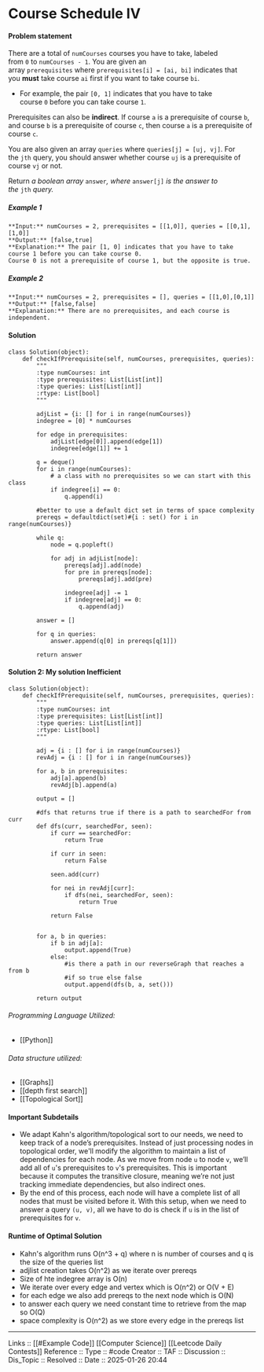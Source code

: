 # Course Schedule IV

#### Problem statement
There are a total of `numCourses` courses you have to take, labeled from `0` to `numCourses - 1`. You are given an array `prerequisites` where `prerequisites[i] = [ai, bi]` indicates that you **must** take course `ai` first if you want to take course `bi`.

- For example, the pair `[0, 1]` indicates that you have to take course `0` before you can take course `1`.

Prerequisites can also be **indirect**. If course `a` is a prerequisite of course `b`, and course `b` is a prerequisite of course `c`, then course `a` is a prerequisite of course `c`.

You are also given an array `queries` where `queries[j] = [uj, vj]`. For the `jth` query, you should answer whether course `uj` is a prerequisite of course `vj` or not.

Return _a boolean array_ `answer`_, where_ `answer[j]` _is the answer to the_ `jth` _query._

##### Example 1
```
**Input:** numCourses = 2, prerequisites = [[1,0]], queries = [[0,1],[1,0]]
**Output:** [false,true]
**Explanation:** The pair [1, 0] indicates that you have to take course 1 before you can take course 0.
Course 0 is not a prerequisite of course 1, but the opposite is true.
```
##### Example 2
```
**Input:** numCourses = 2, prerequisites = [], queries = [[1,0],[0,1]]
**Output:** [false,false]
**Explanation:** There are no prerequisites, and each course is independent.
```
#### Solution
```
class Solution(object):
    def checkIfPrerequisite(self, numCourses, prerequisites, queries):
        """
        :type numCourses: int
        :type prerequisites: List[List[int]]
        :type queries: List[List[int]]
        :rtype: List[bool]
        """

        adjList = {i: [] for i in range(numCourses)}
        indegree = [0] * numCourses

        for edge in prerequisites:
            adjList[edge[0]].append(edge[1])
            indegree[edge[1]] += 1

        q = deque()
        for i in range(numCourses):
	        # a class with no prerequisites so we can start with this class
            if indegree[i] == 0:
                q.append(i)

		#better to use a default dict set in terms of space complexity
        prereqs = defaultdict(set)#{i : set() for i in range(numCourses)}

        while q:
            node = q.popleft()
  
            for adj in adjList[node]:
                prereqs[adj].add(node)
                for pre in prereqs[node]:
                    prereqs[adj].add(pre)

                indegree[adj] -= 1
                if indegree[adj] == 0:
                    q.append(adj)

        answer = []

        for q in queries:
            answer.append(q[0] in prereqs[q[1]])

        return answer
```


#### Solution 2: My solution Inefficient
```
class Solution(object):
    def checkIfPrerequisite(self, numCourses, prerequisites, queries):
        """
        :type numCourses: int
        :type prerequisites: List[List[int]]
        :type queries: List[List[int]]
        :rtype: List[bool]
        """

        adj = {i : [] for i in range(numCourses)}
        revAdj = {i : [] for i in range(numCourses)}

        for a, b in prerequisites:
            adj[a].append(b)
            revAdj[b].append(a)

        output = []

        #dfs that returns true if there is a path to searchedFor from curr
        def dfs(curr, searchedFor, seen):
            if curr == searchedFor:
                return True
  
            if curr in seen:
                return False

            seen.add(curr)

            for nei in revAdj[curr]:
                if dfs(nei, searchedFor, seen):
                    return True

            return False

  
        for a, b in queries:
            if b in adj[a]:
                output.append(True)
            else:
                #is there a path in our reverseGraph that reaches a from b
                #if so true else false
                output.append(dfs(b, a, set()))

        return output
```
###### Programming Language Utilized:

- [[Python]]
###### Data structure utilized:
- [[Graphs]]
- [[depth first search]]
- [[Topological Sort]]
#### Important Subdetails

- We adapt Kahn's algorithm/topological sort to our needs, we need to keep track of a node’s prerequisites. Instead of just processing nodes in topological order, we'll modify the algorithm to maintain a list of dependencies for each node. As we move from node `u` to node `v`, we’ll add all of `u`'s prerequisites to `v`'s prerequisites. This is important because it computes the transitive closure, meaning we’re not just tracking immediate dependencies, but also indirect ones.
- By the end of this process, each node will have a complete list of all nodes that must be visited before it. With this setup, when we need to answer a query `(u, v)`, all we have to do is check if `u` is in the list of prerequisites for `v`.
#### Runtime of Optimal Solution

- Kahn's algorithm runs O(n^3 + q) where n is number of courses and q is the size of the queries list
- adjlist creation takes O(n^2) as we iterate over prereqs
- Size of hte indegree array is O(n)
- We iterate over every edge and vertex which is O(n^2) or O(V + E)
- for each edge we also add prereqs to the  next node which is O(N)
- to answer each query we need constant time to retrieve from the map so O(Q)
- space complexity is O(n^2) as we store every edge in the prereqs list
---
Links :: [[#Example Code]] [[Computer Science]] [[Leetcode Daily Contests]]
Reference ::
Type :: #code
Creator ::
TAF ::
Discussion ::
Dis_Topic :: 
Resolved ::
Date :: 2025-01-26 20:44
